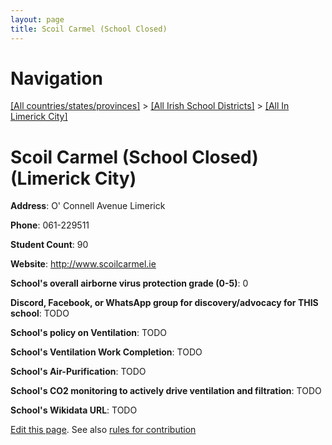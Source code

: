 ```yaml
---
layout: page
title: Scoil Carmel (School Closed)
---
```

# Navigation

[[All countries/states/provinces]](../../..) > [[All Irish School Districts]](../..) > [[All In Limerick City]](..)

# Scoil Carmel (School Closed) (Limerick City)

**Address**: O' Connell Avenue Limerick

**Phone**: 061-229511

**Student Count**: 90

**Website**: <http://www.scoilcarmel.ie>

**School's overall airborne virus protection grade (0-5)**: 0

**Discord, Facebook, or WhatsApp group for discovery/advocacy for THIS school**: TODO

**School's policy on Ventilation**: TODO

**School's Ventilation Work Completion**: TODO

**School's Air-Purification**: TODO

**School's CO2 monitoring to actively drive ventilation and filtration**: TODO

**School's Wikidata URL**: TODO


[Edit this page](https://github.com/ventilate-schools/Ireland/edit/main/./Limerick_City/Scoil_Carmel_(School_Closed).md). See also [rules for contribution](../../../contribution-rules/)